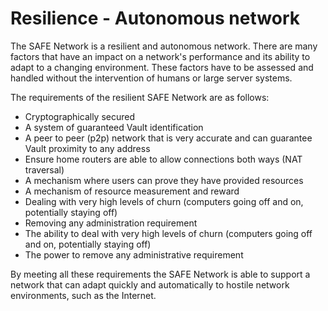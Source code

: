 # Resilience - Autonomous network
The SAFE Network is a resilient and autonomous network. There are many factors that have an impact on a network's performance and its ability to adapt to a changing environment. These factors have to be assessed and handled without the intervention of humans or large server systems.

The requirements of the resilient SAFE Network are as follows:

* Cryptographically secured
* A system of guaranteed Vault identification
* A peer to peer (p2p) network that is very accurate and can guarantee Vault proximity to any address
* Ensure home routers are able to allow connections both ways (NAT traversal)
* A mechanism where users can prove they have provided resources
* A mechanism of resource measurement and reward
* Dealing with very high levels of churn (computers going off and on, potentially staying off)
* Removing any administration requirement
* The ability to deal with very high levels of churn (computers going off and on, potentially staying off)
* The power to remove any administrative requirement

By meeting all these requirements the SAFE Network is able to support a network that can adapt quickly and automatically to hostile network environments, such as the Internet.

